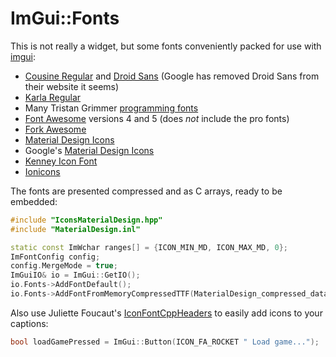 # ImGui::Fonts

This is not really a widget, but some fonts conveniently packed for use with [imgui](https://github.com/ocornut/imgui):

* [Cousine Regular](https://www.google.com/fonts/specimen/Cousine) and [Droid Sans](https://www.fontsquirrel.com/fonts/droid-sans) (Google has removed Droid Sans from their website it seems)
* [Karla Regular](https://www.google.com/fonts/specimen/Karla)
* Many Tristan Grimmer [programming fonts](http://upperbounds.net/)
* [Font Awesome](http://fontawesome.io/) versions 4 and 5 (does *not* include the pro fonts)
* [Fork Awesome](https://forkaweso.me/Fork-Awesome/)
* [Material Design Icons](https://materialdesignicons.com/)
* Google's [Material Design Icons](https://design.google.com/icons/)
* [Kenney Icon Font](https://github.com/SamBrishes/kenney-icon-font)
* [Ionicons](https://ionicons.com/)

The fonts are presented compressed and as C arrays, ready to be embedded:

```cpp
#include "IconsMaterialDesign.hpp"
#include "MaterialDesign.inl"

static const ImWchar ranges[] = {ICON_MIN_MD, ICON_MAX_MD, 0};
ImFontConfig config;
config.MergeMode = true;
ImGuiIO& io = ImGui::GetIO();
io.Fonts->AddFontDefault();
io.Fonts->AddFontFromMemoryCompressedTTF(MaterialDesign_compressed_data, MaterialDesign_compressed_size, 24.0f, &config, ranges);
```

Also use Juliette Foucaut's [IconFontCppHeaders](https://github.com/juliettef/IconFontCppHeaders) to easily add icons to your captions:

```cpp
bool loadGamePressed = ImGui::Button(ICON_FA_ROCKET " Load game...");
```
